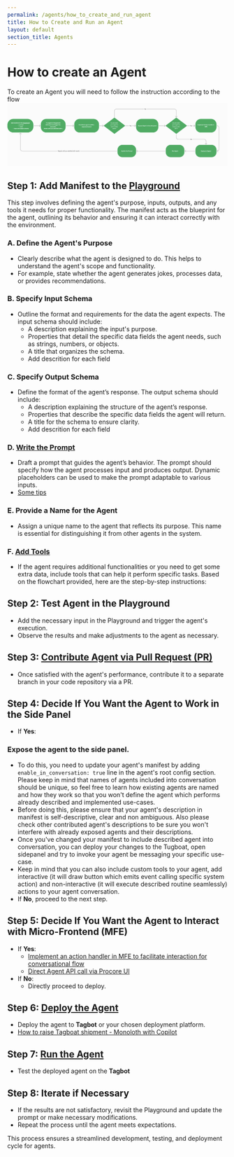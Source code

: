 ```yaml
---
permalink: /agents/how_to_create_and_run_agent
title: How to Create and Run an Agent
layout: default
section_title: Agents
---
```


# How to create an Agent

To create an Agent you will need to follow the instruction according to the flow
![Create Agent](./tutorials/images/How_to_create_agent.png)

## Step 1: Add Manifest to the [Playground](https://app.procore.com/webclients/host/companies/6155/projects/208072/tools/copilot/playground)

This step involves defining the agent's purpose, inputs, outputs, and any tools it needs for proper functionality. The manifest acts as the blueprint for the agent, outlining its behavior and ensuring it can interact correctly with the environment.

### **A. Define the Agent's Purpose**

- Clearly describe what the agent is designed to do. This helps to understand the agent's scope and functionality.
- For example, state whether the agent generates jokes, processes data, or provides recommendations.

### **B. Specify Input Schema**

- Outline the format and requirements for the data the agent expects. The input schema should include:
  - A description explaining the input's purpose.
  - Properties that detail the specific data fields the agent needs, such as strings, numbers, or objects.
  - A title that organizes the schema.
  - Add descrition for each field

### **C. Specify Output Schema**

- Define the format of the agent’s response. The output schema should include:
  - A description explaining the structure of the agent’s response.
  - Properties that describe the specific data fields the agent will return.
  - A title for the schema to ensure clarity.
  - Add descrition for each field

### **D. [Write the Prompt](https://github.com/procore/copilot/blob/main/docs/agents/concepts.md#prompt)** 

- Draft a prompt that guides the agent’s behavior. The prompt should specify how the agent processes input and produces output. Dynamic placeholders can be used to make the prompt adaptable to various inputs.
- [Some tips](https://platform.openai.com/docs/guides/prompt-engineering/prompt-engineering)

### **E. Provide a Name for the Agent**

- Assign a unique name to the agent that reflects its purpose. This name is essential for distinguishing it from other agents in the system.

### **F. [Add Tools](https://github.com/procore/copilot/blob/main/docs/agents/tools.md#tools-in-agents)** 

- If the agent requires additional functionalities or you need to get some extra data, include tools that can help it perform specific tasks. 
Based on the flowchart provided, here are the step-by-step instructions:

## Step 2: Test Agent in the Playground

- Add the necessary input in the Playground and trigger the agent's execution.
- Observe the results and make adjustments to the agent as necessary.

## Step 3: [Contribute Agent via Pull Request (PR)](https://github.com/procore/copilot/blob/main/docs/agents/contribution.md#agents-contribution-guide)

- Once satisfied with the agent's performance, contribute it to a separate branch in your code repository via a PR.

## Step 4: Decide If You Want the Agent to Work in the Side Panel

- If **Yes**:
### Expose the agent to the side panel.
  - To do this, you need to update your agent's manifest by adding `enable_in_conversation: true` line in the agent's root config section. Please keep in mind that names of agents included into conversation should be unique, so feel free to learn how existing agents are named and how they work so that you won't define the agent which performs already described and implemented use-cases.
  - Before doing this, please ensure that your agent's description in manifest is self-descriptive, clear and non ambiguous. Also please check other contributed agent's descriptions to be sure you won't interfere with already exposed agents and their descriptions.
  - Once you've changed your manifest to include described agent into conversation, you can deploy your changes to the Tugboat, open sidepanel and try to invoke your agent be messaging your specific use-case.
  - Keep in mind that you can also include custom tools to your agent, add interactive (it will draw button which emits event calling specific system action) and non-interactive (it will execute described routine seamlessly) actions to your agent conversation.
- If **No**, proceed to the next step.

## Step 5: Decide If You Want the Agent to Interact with Micro-Frontend (MFE)

- If **Yes**:
  - [Implement an action handler in MFE to facilitate interaction for conversational flow](https://github.com/procore/copilot/blob/452ad9e7cdd82745bb6ee1f9ccc053410b674e98/docs/agents/tutorials/implement_agent_actions.md)
  - [Direct Agent API call via Procore UI](https://github.com/procore/copilot/blob/452ad9e7cdd82745bb6ee1f9ccc053410b674e98/docs/agents/tutorials/use_agent_via_ui.md#direct-agent-api-call-via-procore-ui)
- If **No**:
  - Directly proceed to deploy.

## Step 6: [Deploy the Agent](https://procoretech.atlassian.net/wiki/spaces/CSE/pages/1963294835/Create+a+Shipment+with+Tugboat)

- Deploy the agent to **Tagbot** or your chosen deployment platform.
- [How to raise Tagboat shipment - Monoloth with Copilot](https://procoretech.atlassian.net/wiki/spaces/PCD/pages/2927951935/How+to+Spin+up+a+Tugboat+Instance+of+Monoloith+with+Copilot)

## Step 7: [Run the Agent](https://github.com/procore/copilot/blob/main/docs/agents/tutorials/use_agent_via_api.md#agents-api)

- Test the deployed agent on the **Tagbot** 

## Step 8: Iterate if Necessary

- If the results are not satisfactory, revisit the Playground and update the prompt or make necessary modifications.
- Repeat the process until the agent meets expectations.

This process ensures a streamlined development, testing, and deployment cycle for agents.

